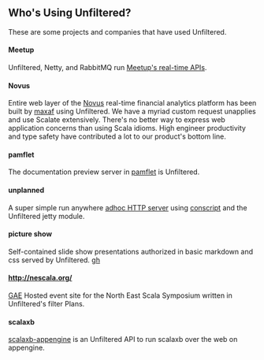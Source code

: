 Who's Using Unfiltered?
-----------------------

These are some projects and companies that have used Unfiltered.

#### Meetup

Unfiltered, Netty, and RabbitMQ run [Meetup's real-time APIs](http://making.meetup.com/post/2929945070/real-life-meetups-deserve-real-time-apis).

#### Novus

Entire web layer of the [Novus](https://www.novus.com/) real-time financial analytics platform has been built by [maxaf](https://github.com/maxaf) using Unfiltered. We have a myriad custom request unapplies and use Scalate extensively. There's no better way to express web application concerns than using Scala idioms. High engineer productivity and type safety have contributed a lot to our product's bottom line.

#### pamflet

The documentation preview server in [pamflet](https://github.com/n8han/pamflet/) is Unfiltered.

#### unplanned

A super simple run anywhere [adhoc HTTP server](https://github.com/softprops/unplanned#readme) using [conscript](https://github.com/n8han/conscript#readme) and the Unfiltered jetty module.

#### picture show

Self-contained slide show presentations authorized in basic markdown and css served by Unfiltered. [gh](https://github.com/softprops/picture-show#readme)

#### http://nescala.org/

[GAE](http://code.google.com/appengine/) Hosted event site for the North East Scala Symposium written in Unfiltered's filter Plans.

#### scalaxb

[scalaxb-appengine](http://scalaxb.org/scalaxb-appengine) is an Unfiltered API to run scalaxb over the web on appengine.
